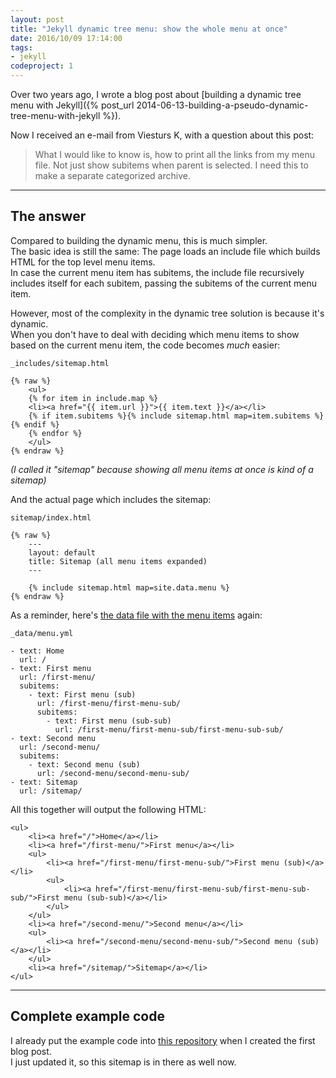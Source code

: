 ```yaml
---
layout: post
title: "Jekyll dynamic tree menu: show the whole menu at once" 
date: 2016/10/09 17:14:00
tags:
- jekyll
codeproject: 1
---
```


Over two years ago, I wrote a blog post about [building a dynamic tree menu with Jekyll]({% post_url 2014-06-13-building-a-pseudo-dynamic-tree-menu-with-jekyll %}).

Now I received an e-mail from Viesturs K, with a question about this post:

> What I would like to know is, how to print all the links from my menu file. Not just show subitems when parent is selected. I need this to make a separate categorized archive.

---

## The answer

Compared to building the dynamic menu, this is much simpler.  
The basic idea is still the same: The page loads an include file which builds HTML for the top level menu items.  
In case the current menu item has subitems, the include file recursively includes itself for each subitem, passing the subitems of the current menu item.

However, most of the complexity in the dynamic tree solution is because it's dynamic.  
When you don't have to deal with deciding which menu items to show based on the current menu item, the code becomes *much* easier:

`_includes/sitemap.html`
	
	{% raw %}
		<ul>
		{% for item in include.map %}
		<li><a href="{{ item.url }}">{{ item.text }}</a></li>
		{% if item.subitems %}{% include sitemap.html map=item.subitems %}{% endif %}
		{% endfor %}
		</ul>
	{% endraw %}

*(I called it "sitemap" because showing all menu items at once is kind of a sitemap)*

And the actual page which includes the sitemap:

`sitemap/index.html`

	{% raw %}
		---
		layout: default
		title: Sitemap (all menu items expanded)
		---
		
		{% include sitemap.html map=site.data.menu %}
	{% endraw %}


As a reminder, here's [the data file with the menu items](https://github.com/christianspecht/code-examples/blob/master/jekyll-dynamic-menu/src/_data/menu.yml) again:

`_data/menu.yml`

	- text: Home
	  url: /
	- text: First menu
	  url: /first-menu/
	  subitems:
	    - text: First menu (sub)
	      url: /first-menu/first-menu-sub/
	      subitems:
	        - text: First menu (sub-sub)
	          url: /first-menu/first-menu-sub/first-menu-sub-sub/
	- text: Second menu
	  url: /second-menu/
	  subitems:
	    - text: Second menu (sub)
	      url: /second-menu/second-menu-sub/
	- text: Sitemap
	  url: /sitemap/

All this together will output the following HTML:

	<ul>
	    <li><a href="/">Home</a></li>
	    <li><a href="/first-menu/">First menu</a></li>
	    <ul>
	        <li><a href="/first-menu/first-menu-sub/">First menu (sub)</a></li>
	        <ul>
	            <li><a href="/first-menu/first-menu-sub/first-menu-sub-sub/">First menu (sub-sub)</a></li>
	        </ul>
	    </ul>
	    <li><a href="/second-menu/">Second menu</a></li>
	    <ul>
	        <li><a href="/second-menu/second-menu-sub/">Second menu (sub)</a></li>
	    </ul>
	    <li><a href="/sitemap/">Sitemap</a></li>
	</ul>

---

## Complete example code

I already put the example code into [this repository](https://github.com/christianspecht/code-examples/tree/master/jekyll-dynamic-menu) when I created the first blog post.  
I just updated it, so this sitemap is in there as well now.